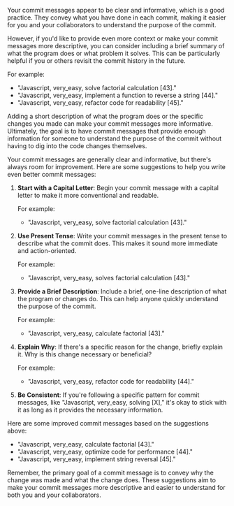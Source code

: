 Your commit messages appear to be clear and informative, which is a good practice. They convey what you have done in each commit, making it easier for you and your collaborators to understand the purpose of the commit. 

However, if you'd like to provide even more context or make your commit messages more descriptive, you can consider including a brief summary of what the program does or what problem it solves. This can be particularly helpful if you or others revisit the commit history in the future.

For example:

- "Javascript, very_easy, solve factorial calculation [43]."
- "Javascript, very_easy, implement a function to reverse a string [44]."
- "Javascript, very_easy, refactor code for readability [45]."

Adding a short description of what the program does or the specific changes you made can make your commit messages more informative. Ultimately, the goal is to have commit messages that provide enough information for someone to understand the purpose of the commit without having to dig into the code changes themselves.





Your commit messages are generally clear and informative, but there's always room for improvement. Here are some suggestions to help you write even better commit messages:

1. **Start with a Capital Letter**: Begin your commit message with a capital letter to make it more conventional and readable.

   For example:
   - "Javascript, very_easy, solve factorial calculation [43]."

2. **Use Present Tense**: Write your commit messages in the present tense to describe what the commit does. This makes it sound more immediate and action-oriented.

   For example:
   - "Javascript, very_easy, solves factorial calculation [43]."

3. **Provide a Brief Description**: Include a brief, one-line description of what the program or changes do. This can help anyone quickly understand the purpose of the commit.

   For example:
   - "Javascript, very_easy, calculate factorial [43]."

4. **Explain Why**: If there's a specific reason for the change, briefly explain it. Why is this change necessary or beneficial?

   For example:
   - "Javascript, very_easy, refactor code for readability [44]."

5. **Be Consistent**: If you're following a specific pattern for commit messages, like "Javascript, very_easy, solving [X]," it's okay to stick with it as long as it provides the necessary information.

Here are some improved commit messages based on the suggestions above:

- "Javascript, very_easy, calculate factorial [43]."
- "Javascript, very_easy, optimize code for performance [44]."
- "Javascript, very_easy, implement string reversal [45]."

Remember, the primary goal of a commit message is to convey why the change was made and what the change does. These suggestions aim to make your commit messages more descriptive and easier to understand for both you and your collaborators.
